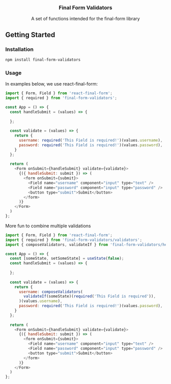 <h3 align="center">Final Form Validators</h3>

  <p align="center">
    A set of functions intended for the final-form library 
  </p>

## Getting Started

### Installation

  ```sh
  npm install final-form-validators
  ```


### Usage

In examples below, we use react-final-form:

```js
import { Form, Field } from 'react-final-form';
import { required } from 'final-form-validators';

const App = () => {
  const handleSubmit = (values) => {
    
  };
  
  const validate = (values) => {
    return {
      username: required('This Field is required!')(values.username),
      password: required('This Field is required!')(values.password),
    }
  };
  
  return (
    <Form onSubmit={handleSubmit} validate={validate}>
      {({ handleSubmit: submit }) => (
        <form onSubmit={submit}>
          <Field name="username" component="input" type="text" />
          <Field name="password" component="input" type="password" />
          <button type="submit">Submit</button>
        </form>
      )}
    </Form>
  )
};

```

More fun to combine multiple validations

```js
import { Form, Field } from 'react-final-form';
import { required } from 'final-form-validators/validators';
import { composeValidators, validateIf } from 'final-form-validators/helpers';

const App = () => {
  const [someState, setSomeState] = useState(false);
  const handleSubmit = (values) => {
    
  };
  
  const validate = (values) => {
    return {
      username: composeValidators(
        validateIf(someState)(required('This Field is required')),
      )(values.username),
      password: required('This Field is required!')(values.password),
    }
  };
  
  return (
    <Form onSubmit={handleSubmit} validate={validate}>
      {({ handleSubmit: submit }) => (
        <form onSubmit={submit}>
          <Field name="username" component="input" type="text" />
          <Field name="password" component="input" type="password" />
          <button type="submit">Submit</button>
        </form>
      )}
    </Form>
  )
};

```
